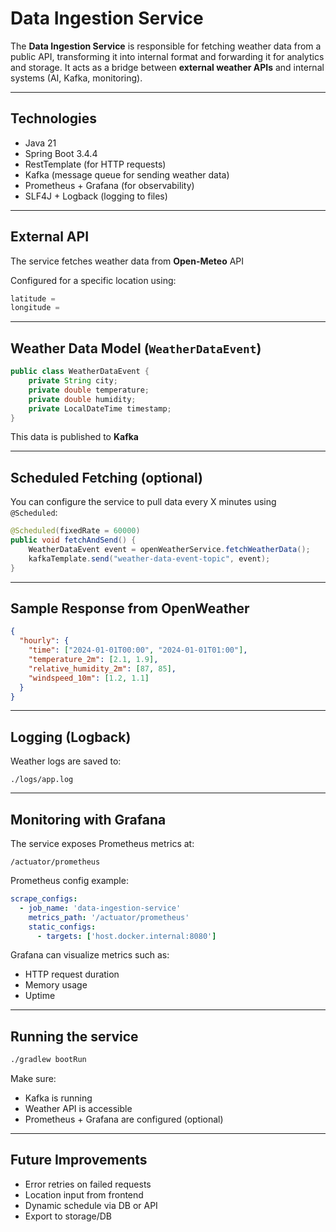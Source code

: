 #  Data Ingestion Service

The **Data Ingestion Service** is responsible for fetching weather data from a public API, transforming it into internal format and forwarding it for analytics and storage. It acts as a bridge between **external weather APIs** and internal systems (AI, Kafka, monitoring).

---

##  Technologies

- Java 21  
- Spring Boot 3.4.4  
- RestTemplate (for HTTP requests)  
- Kafka (message queue for sending weather data)  
- Prometheus + Grafana (for observability)  
- SLF4J + Logback (logging to files)

---


##  External API

The service fetches weather data from **Open-Meteo** API

Configured for a specific location using:

```java
latitude = 
longitude = 
```

---

##  Weather Data Model (`WeatherDataEvent`)

```java
public class WeatherDataEvent {
    private String city;
    private double temperature;
    private double humidity;
    private LocalDateTime timestamp;
}
```

This data is published to **Kafka**

---

##  Scheduled Fetching (optional)

You can configure the service to pull data every X minutes using `@Scheduled`:

```java
@Scheduled(fixedRate = 60000)
public void fetchAndSend() {
    WeatherDataEvent event = openWeatherService.fetchWeatherData();
    kafkaTemplate.send("weather-data-event-topic", event);
}
```

---

##  Sample Response from OpenWeather

```json
{
  "hourly": {
    "time": ["2024-01-01T00:00", "2024-01-01T01:00"],
    "temperature_2m": [2.1, 1.9],
    "relative_humidity_2m": [87, 85],
    "windspeed_10m": [1.2, 1.1]
  }
}
```

---

##  Logging (Logback)

Weather logs are saved to:

```
./logs/app.log
```

---

##  Monitoring with Grafana

The service exposes Prometheus metrics at:

```
/actuator/prometheus
```

Prometheus config example:

```yaml
scrape_configs:
  - job_name: 'data-ingestion-service'
    metrics_path: '/actuator/prometheus'
    static_configs:
      - targets: ['host.docker.internal:8080']
```

Grafana can visualize metrics such as:

- HTTP request duration
- Memory usage
- Uptime

---

##  Running the service

```bash
./gradlew bootRun
```

Make sure:

- Kafka is running
- Weather API is accessible
- Prometheus + Grafana are configured (optional)

---

##  Future Improvements

- Error retries on failed requests  
- Location input from frontend  
- Dynamic schedule via DB or API  
- Export to storage/DB  
